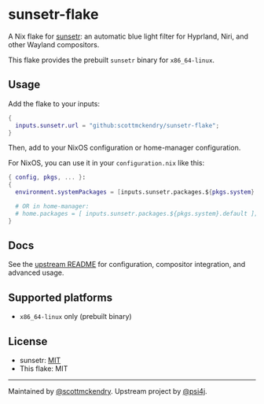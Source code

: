 # sunsetr-flake

A Nix flake for [sunsetr](https://github.com/psi4j/sunsetr): an automatic blue light filter for Hyprland, Niri, and other Wayland compositors.

This flake provides the prebuilt `sunsetr` binary for `x86_64-linux`.

## Usage

Add the flake to your inputs:

```nix
{
  inputs.sunsetr.url = "github:scottmckendry/sunsetr-flake";
}
```

Then, add to your NixOS configuration or home-manager configuration.

For NixOS, you can use it in your `configuration.nix` like this:

```nix
{ config, pkgs, ... }:
{
  environment.systemPackages = [inputs.sunsetr.packages.${pkgs.system}.default ];

  # OR in home-manager:
  # home.packages = [ inputs.sunsetr.packages.${pkgs.system}.default ];
}
```

## Docs

See the [upstream README](https://github.com/psi4j/sunsetr) for configuration, compositor integration, and advanced usage.

## Supported platforms

- `x86_64-linux` only (prebuilt binary)

## License

- sunsetr: [MIT](https://github.com/psi4j/sunsetr/blob/main/LICENSE)
- This flake: MIT

---

Maintained by [@scottmckendry](https://github.com/scottmckendry). Upstream project by [@psi4j](https://github.com/psi4j).
